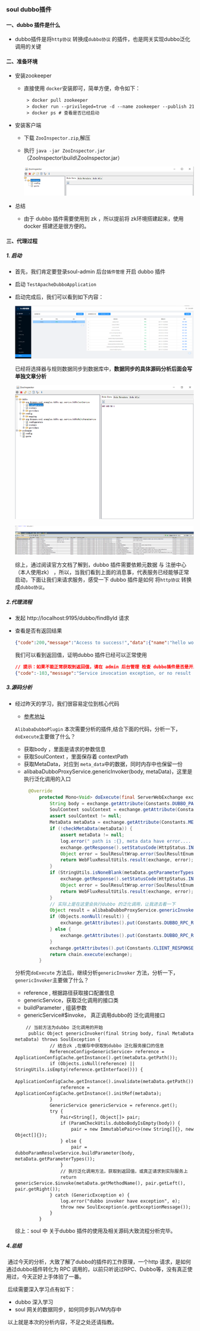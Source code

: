 ### soul dubbo插件

#### 一、dubbo 插件是什么

* dubbo插件是将`http协议` 转换成`dubbo协议` 的插件，也是网关实现dubbo泛化调用的关键

#### 二、准备环境

* 安装zookeeper

  * 直接使用 `docker`安装即可，简单方便，命令如下：

    ```xml
     > docker pull zookeeper
     > docker run --privileged=true -d --name zookeeper --publish 2181:2181  -d zookeeper:latest
     > docker ps # 查看是否已经启动
    ```

* 安装客户端

  * 下载 `ZooInspector.zip`,解压

  * 执行 `java -jar ZooInspector.jar` （ZooInspector\build\ZooInspector.jar）

    ![image-20210116230153461](pictures/image-20210116230153461.png)

* 总结

  * 由于 dubbo 插件需要使用到 zk ，所以提前将 zk环境搭建起来，使用docker 搭建还是很方便的。

#### 三、代理过程

  ##### 1. 启动 

* 首先，我们肯定要登录soul-admin 后台`插件管理` 开启 dubbo 插件

* 启动 `TestApacheDubboApplication` 

* 启动完成后，我们可以看到如下内容：

  ![image-20210116231457644](pictures/image-20210116231457644.png)

  已经将选择器与规则数据同步到数据库中，**数据同步的具体源码分析后面会写单独文章分析**

  ![image-20210116231633253](pictures/image-20210116231633253.png)

  ![image-20210116231718342](pictures/image-20210116231718342.png)
  
  综上，通过阅读官方文档了解到，dubbo 插件需要依赖元数据 与 注册中心（本人使用zk） ，所以，当我们看到上面的消息事，代表服务已经能够正常启动，下面让我们来请求服务，感受一下 dubbo 插件是如何 将`http协议` 转换成`dubbo协议`。

##### 2.代理流程

* 发起 http://localhost:9195/dubbo/findById 请求

* 查看是否有返回结果

  ```json
  {"code":200,"message":"Access to success!","data":{"name":"hello world Soul Apache, findById","id":"1"}}
  ```

  我们可以看到返回值，证明dubbo 插件已经可以正常使用

  ```json
  // 提示：如果不能正常获取到返回值，请在 admin 后台管理 检查 dubbo插件是否是开发状态，
  {"code":-103,"message":"Service invocation exception, or no result is returned!","data":null}
  ```



##### 3.源码分析

* 经过昨天的学习，我们很容易定位到核心代码  

   * [参考地址](https://github.com/KuanYa/soul-study/tree/main/day02 )

   `AlibabaDubboPlugin` 本次需要分析的插件,结合下面的代码，分析一下，`doExecute`主要做了什么？

   * 获取body ，里面是请求的参数信息
   * 获取SoulContext ，里面保存着 contextPath
   * 获取MetaData，对应到 `meta_data`中的数据，同时内存中也保留一份
   * alibabaDubboProxyService.genericInvoker(body, metaData)，这里是执行泛化调用的入口

   ````java
     	@Override
     	    protected Mono<Void> doExecute(final ServerWebExchange exchange, final SoulPluginChain chain, final SelectorData selector, final RuleData rule) {
     	        String body = exchange.getAttribute(Constants.DUBBO_PARAMS);
     	        SoulContext soulContext = exchange.getAttribute(Constants.CONTEXT);
     	        assert soulContext != null;
     	        MetaData metaData = exchange.getAttribute(Constants.META_DATA);
     	        if (!checkMetaData(metaData)) {
     	            assert metaData != null;
     	            log.error(" path is :{}, meta data have error.... {}", soulContext.getPath(), metaData.toString());
     	            exchange.getResponse().setStatusCode(HttpStatus.INTERNAL_SERVER_ERROR);
     	            Object error = SoulResultWrap.error(SoulResultEnum.META_DATA_ERROR.getCode(), SoulResultEnum.META_DATA_ERROR.getMsg(), null);
     	            return WebFluxResultUtils.result(exchange, error);
     	        }
     	        if (StringUtils.isNoneBlank(metaData.getParameterTypes()) && StringUtils.isBlank(body)) {
     	            exchange.getResponse().setStatusCode(HttpStatus.INTERNAL_SERVER_ERROR);
     	            Object error = SoulResultWrap.error(SoulResultEnum.DUBBO_HAVE_BODY_PARAM.getCode(), SoulResultEnum.DUBBO_HAVE_BODY_PARAM.getMsg(), null);
     	            return WebFluxResultUtils.result(exchange, error);
     	        }
     	        // 实际上是在这里会执行dubbo 的泛化调用，让我进去看一下
     	        Object result = alibabaDubboProxyService.genericInvoker(body, metaData);
     	        if (Objects.nonNull(result)) {
     	            exchange.getAttributes().put(Constants.DUBBO_RPC_RESULT, result);
     	        } else {
     	            exchange.getAttributes().put(Constants.DUBBO_RPC_RESULT, Constants.DUBBO_RPC_RESULT_EMPTY);
     	        }
     	        exchange.getAttributes().put(Constants.CLIENT_RESPONSE_RESULT_TYPE, ResultEnum.SUCCESS.getName());
     	        return chain.execute(exchange);
     	    }
   ````

   分析完`doExecute` 方法后，继续分析`genericInvoker` 方法，分析一下，`genericInvoker`主要做了什么？

   * reference , 根据路径获取接口配置信息
   * genericService，获取泛化调用的接口类
   * buildParameter , 组装参数
   * genericService#$invoke， 真正调用dubbo的 泛化调用接口

   ````
       // 当前方法为dubbo 泛化调用的开始
     	public Object genericInvoker(final String body, final MetaData metaData) throws SoulException {
     	    	// 结合zk ,在缓存中获取到dubbo 泛化服务接口的信息
     	        ReferenceConfig<GenericService> reference = ApplicationConfigCache.getInstance().get(metaData.getPath());
     	        if (Objects.isNull(reference) || StringUtils.isEmpty(reference.getInterface())) {
     	            ApplicationConfigCache.getInstance().invalidate(metaData.getPath());
     	            reference = ApplicationConfigCache.getInstance().initRef(metaData);
     	        }
     	        GenericService genericService = reference.get();
     	        try {
     	            Pair<String[], Object[]> pair;
     	            if (ParamCheckUtils.dubboBodyIsEmpty(body)) {
     	                pair = new ImmutablePair<>(new String[]{}, new Object[]{});
     	            } else {
     	                pair = dubboParamResolveService.buildParameter(body, metaData.getParameterTypes());
     	            }
     	            // 执行泛化调用方法，获取到返回值，或真正请求到实际服务上
     	            return genericService.$invoke(metaData.getMethodName(), pair.getLeft(), pair.getRight());
     	        } catch (GenericException e) {
     	            log.error("dubbo invoker have exception", e);
     	            throw new SoulException(e.getExceptionMessage());
     	        }
     	    }
   ````
   
   综上：soul 中 关于dubbo 插件的使用及相关源码大致流程分析完毕。

##### 4.总结

​		通过今天的分析，大致了解了dubbo的插件的工作原理，一个http 请求，是如何通过dubbo插件转化为 RPC 调用的，以前只听说过RPC、Dubbo等，没有真正使用过，今天正好上手体验了一番。

​	后续需要深入学习点有如下：

* dubbo 深入学习
* soul 网关的数据同步，如何同步到JVM内存中

​		以上就是本次的分析内容，不足之处还请指教。